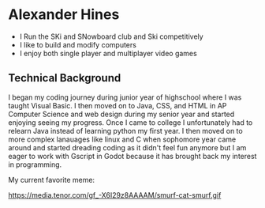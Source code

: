# Alexander Hines

* I Run the SKi and SNowboard club and Ski competitively
* I like to build and modify computers
* I enjoy both single player and multiplayer video games

## Technical Background

I began my coding journey during junior year of highschool where I was taught Visual Basic. I then moved on to Java, CSS, and HTML in AP Computer Science and web design during my senior year and started enjoying seeing my progress. Once I came to college I unfortunately had to relearn Java instead of learning python my first year. I then moved on to more complex lanauages like linux and C when sophomore year came around and started dreading coding as it didn't feel fun anymore but I am eager to work with Gscript in Godot because it has brought back my interest in programming.

My current favorite meme:

https://media.tenor.com/gf_-X6I29z8AAAAM/smurf-cat-smurf.gif
